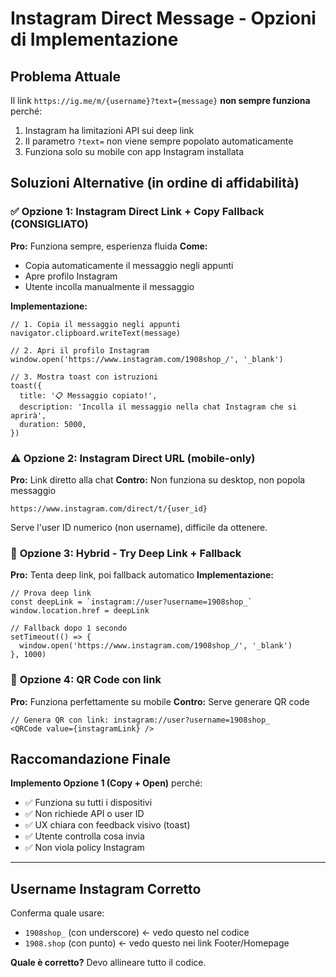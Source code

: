 # Instagram Direct Message - Opzioni di Implementazione

## Problema Attuale

Il link `https://ig.me/m/{username}?text={message}` **non sempre funziona** perché:

1. Instagram ha limitazioni API sui deep link
2. Il parametro `?text=` non viene sempre popolato automaticamente
3. Funziona solo su mobile con app Instagram installata

## Soluzioni Alternative (in ordine di affidabilità)

### ✅ **Opzione 1: Instagram Direct Link + Copy Fallback** (CONSIGLIATO)

**Pro:** Funziona sempre, esperienza fluida
**Come:**

- Copia automaticamente il messaggio negli appunti
- Apre profilo Instagram
- Utente incolla manualmente il messaggio

**Implementazione:**

```tsx
// 1. Copia il messaggio negli appunti
navigator.clipboard.writeText(message)

// 2. Apri il profilo Instagram
window.open('https://www.instagram.com/1908shop_/', '_blank')

// 3. Mostra toast con istruzioni
toast({
  title: '📋 Messaggio copiato!',
  description: 'Incolla il messaggio nella chat Instagram che si aprirà',
  duration: 5000,
})
```

### ⚠️ **Opzione 2: Instagram Direct URL (mobile-only)**

**Pro:** Link diretto alla chat
**Contro:** Non funziona su desktop, non popola messaggio

```
https://www.instagram.com/direct/t/{user_id}
```

Serve l'user ID numerico (non username), difficile da ottenere.

### 🔄 **Opzione 3: Hybrid - Try Deep Link + Fallback**

**Pro:** Tenta deep link, poi fallback automatico
**Implementazione:**

```tsx
// Prova deep link
const deepLink = `instagram://user?username=1908shop_`
window.location.href = deepLink

// Fallback dopo 1 secondo
setTimeout(() => {
  window.open('https://www.instagram.com/1908shop_/', '_blank')
}, 1000)
```

### 📱 **Opzione 4: QR Code con link**

**Pro:** Funziona perfettamente su mobile
**Contro:** Serve generare QR code

```tsx
// Genera QR con link: instagram://user?username=1908shop_
<QRCode value={instagramLink} />
```

## Raccomandazione Finale

**Implemento Opzione 1 (Copy + Open)** perché:

- ✅ Funziona su tutti i dispositivi
- ✅ Non richiede API o user ID
- ✅ UX chiara con feedback visivo (toast)
- ✅ Utente controlla cosa invia
- ✅ Non viola policy Instagram

---

## Username Instagram Corretto

Conferma quale usare:

- `1908shop_` (con underscore) ← vedo questo nel codice
- `1908.shop` (con punto) ← vedo questo nei link Footer/Homepage

**Quale è corretto?** Devo allineare tutto il codice.
